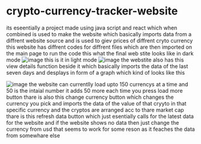 # crypto-currency-tracker-website
its eseentially a project made using java script and react which when combined is used to make the website which basically imports data from a diffrent website source and is used to giev prices of diffrent cryto currency this website has diffrent codes for diffrent files which are then imported on the main page to run the code this what the final web stite looks like in dark mode
![image](https://github.com/user-attachments/assets/85f1e559-0377-4ecc-8008-f073329b74a3)
this is it in light mode
![image](https://github.com/user-attachments/assets/63a2efd6-09d9-4006-9262-11528ccacb3c)
the webstite also has this view details function beside it which basically imports the data of the last seven days and desplays in form of a graph which kind of looks like this

![image](https://github.com/user-attachments/assets/2ffa8f15-b7a8-4c68-b544-ac53a0725541)
the website can currentlly load upto 150 currencys at a time and 50 is the intaial number it adds 50 more each time you press load more button thare is also this change currency button which changes the currency you pick and imports the data of the value of that cryyto in that specific currency and the cryptos are arranged acc to thare market cap 
thare is this refresh data button which just esentially calls for the latest data for the website and if the website shows no data then just change the currency from usd that seems to work for some reson as it feaches the data from somewhare else
